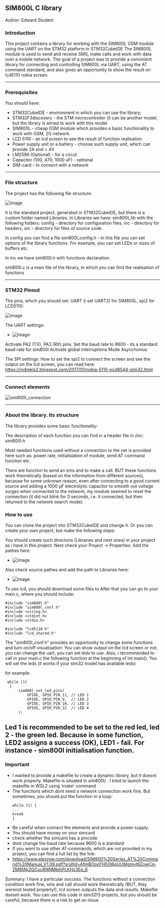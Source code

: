 ## SIM800L C library
Author: Edward Student

### Introduction 
This project contains a library for working with the SIM800L GSM module using the UART on the STM32 platform in STM32CubeIDE
The SIM800L module is used to send and receive SMS, make calls and work with data over a mobile network.
The goal of a project was to provide a convinient library for connecting and controlling SIM800L via UART, using the AT command standard, and also
gives an opportunity to show the result on lcd5110 nokia screen.

----
### Prerequisites
You should have:

* STM32CubeIDE - environment in which you can use the library;
* STM32F3discovery - the STM microcontroller (it can be another model, but the library is aimed to work with this model
* SIM800L - cheap GSM module which provides a basic functionality to work with GSM, 2G network
* LCD 5110 - an lcd screen to see the result of function realisation
* Power supply unit or a battery - choose such supply unit, which can provide 2A and > 4V
* LM2596 (Optional) - for a circut
* Capacitor (100, 470, 1000 uF) - optional
* SIM-card - to connect with a network


----
### File structure
The project has the following file structure:

![image](https://github.com/user-attachments/assets/e9a3d64c-c7a4-4316-bc81-a4862a37b11a)

It is the standard project, generated in STM32CubeIDE, but there is a custom folder named Libraries. In Libraries we have: sim800l_lib with the following folders: config - directory for configuration files, inc - directory for headers, src - directory for files of source code.

In config you can find a file sim800l_config.h - in this file you can set options of the library functions. For example, you can set LEDs or sizes of buffers etc.

In inc we have sim800l.h with functions declaration.

sim800l.c is a main file of the library, in which you can find the realisation of functions

----
###  STM32 Pinout

The pins, which you should set: UART (i set UART2) for SIM800L, spi2 for LCD5110:

![image](https://github.com/user-attachments/assets/6242a38f-dda0-40c6-bb22-c26b1d4622f4)

The UART settings:

- ![image](https://github.com/user-attachments/assets/dc8bb4f4-ec65-4b1b-a79e-da1e31d9a029)
  
Activate PA2 (TX), PA3 (RX) pins. Set the baud rate to 9600 - its a standard baud rate for sim800l
Activate global interruptions
Mode Asynchonius

The SPI settings:
How to set the spi2 to connect the screen and see the output on the lcd screen, you can read here:
https://indrekis2.blogspot.com/2017/01/nokia-5110-pcd8544-stm32.html

----
### Connect elements
![sim800l_connection](https://github.com/user-attachments/assets/55b30a55-93cd-46f5-9d60-a4b62510d1f8)

----
### About the library. Its structure
The library provides some basic functionality:

The description of each function you can find in a header file in /inc: sim800l.h

Most needed functions used without a connection to the net is provided here such as:
power rate, initialisiation of module, send AT command function etc.

There are function to send an sms and to make a call. BUT these functions work theoretically (based on the information from different sources), because for some unknown reason, even after connecting to a good current source and adding a 1000 µF electrolytic capacitor to smooth out voltage surges when connected to the network, my module seemed to reset the connection (it did not blink for 3 seconds, i.e. it connected, but then returned to the network search mode).

### How to use
You can clone the project into STM32CubeIDE and change it. Or you can create your own project, but make the following steps:

You should create such directoris (Libraries and next ones) in your project as i have in this project.
Next check your Project -> Properties. Add the pathes here:

* ![image](https://github.com/user-attachments/assets/d7f734c5-2197-48ee-986e-7aeafddd4472)

  
Also check source pathes and add the path to Libraries here:

* ![image](https://github.com/user-attachments/assets/71032a8b-92a0-46d8-992f-ac3196c0ba0d)

To use lcd, you should download some files to 
After that you can go to your main.c, where you should include:
```
#include "sim800l.h"
#include "sim800l_conf.h"
#include <string.h>
#include <stdint.h>
#include <stdio.h>

#include "lcd5110.h"
#include "lcd_shared.h"
```

The "sim800l_conf.h" provides an opportunity to change some functions and turn on/off visualisation:
You can show output on the lcd screen or not, you can change the uart, you can set leds to use.
Also, i recommended to call in your main.c the following function at the beginning of int main(). You will set the leds (it works if your stm32 model has available leds)

for example:
```
 while (1)
  {
	  sim800l_set_led_pins(
		  GPIOE, GPIO_PIN_11, // LED 1
		  GPIOE, GPIO_PIN_9,  // LED 2
		  GPIOE, GPIO_PIN_10, // LED 3
		  GPIOE, GPIO_PIN_12  // LED 4
	  );
```
Led 1 is recommended to be set to the red led, led 2 - the green led. Because in some function, LED2 assigns a success (OK), LED1 - fail. For instance - sim800l initialisation function.
----


### Important
- I wanted to provide a makefile to create a dynamic library, but it doesnt work properly. Makefile is situated in sim800l/ . I tried to launch the makefile in WSL2 using 'make' command
- The functions which dont need a network connection work fine. But sometimes, you should put the function in a loop:
  ```
  while (1) {
  ...
  break
  }
  ```
- Be careful when connect the elements and provide a power supply.
- You should have money on your simcard
- check whether the simcard has a pincode
- dont change the baud rate because 9600 is a standard
- If you want to use other AT-commands, which are not provided in my project, you can find a full list by the link:
- https://www.elecrow.com/download/SIM800%20Series_AT%20Command%20Manual_V1.09.pdf?srsltid=AfmBOopTH50l6pUUMgmvt6ZowCq-ZM8fAk2QCucRNNMbihPLKHz3Ee_6


Summary:
I have a particular success. The functions without a connection condition work fine, sms and call should work theoretically (BUT, they werenot tested properly!), lcd screen outputs the data and results. Makefile doesnt work. You can use this code in stm32f3 projects, but you should be careful, because there is a risk to get an issue.








